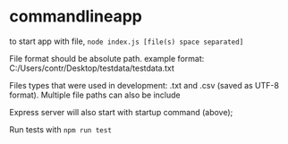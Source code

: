 # commandlineapp

to start app with file, `node index.js [file(s) space separated]` 

File format should be absolute path. example format: C:/Users/contr/Desktop/testdata/testdata.txt

Files types that were used in development:  .txt and .csv (saved as UTF-8 format).  Multiple file paths can also be include 

Express server will also start with startup command (above);

Run tests with `npm run test`